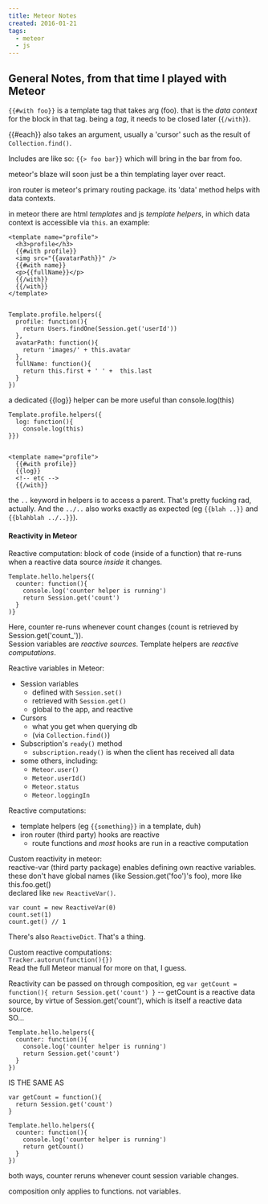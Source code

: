 ```yaml
---
title: Meteor Notes
created: 2016-01-21
tags:
  - meteor
  - js
---
```


## General Notes, from that time I played with Meteor

`{{#with foo}}` is a template tag that takes arg (foo). that is the _data context_ for the block in that tag. being a _tag_, it needs to be closed later (`{/with}`).

{{#each}} also takes an argument, usually a 'cursor' such as the result of `Collection.find()`.

Includes are like so: `{{> foo bar}}` which will bring in the bar from foo.

meteor's blaze will soon just be a thin templating layer over react.

iron router is meteor's primary routing package. its 'data' method helps with data contexts.

in meteor there are html _templates_ and js _template helpers_, in which data context is accessible via `this`. an example:

    <template name="profile">
      <h3>profile</h3>
      {{#with profile}}
      <img src="{{avatarPath}}" />
      {{#with name}}
      <p>{{fullName}}</p>
      {{/with}}
      {{/with}}
    </template>


    Template.profile.helpers({
      profile: function(){
        return Users.findOne(Session.get('userId'))
      },
      avatarPath: function(){
        return 'images/' + this.avatar
      },
      fullName: function(){
        return this.first + ' ' +  this.last
      }
    })

a dedicated {{log}} helper can be more useful than console.log(this)

    Template.profile.helpers({
      log: function(){
        console.log(this)
    }})


    <template name="profile">
      {{#with profile}}
      {{log}}
      <!-- etc -->
      {{/with}}


the `..` keyword in helpers is to access a parent. That's pretty fucking rad, actually. And the `../..` also works exactly as expected (eg `{{blah ..}}` and `{{blahblah ../..}}`).

#### Reactivity in Meteor

Reactive computation: block of code (inside of a function) that re-runs when a reactive data source _inside_ it changes.


    Template.hello.helpers{(
      counter: function(){
        console.log('counter helper is running')
        return Session.get('count')
      }
    )}


Here, counter re-runs whenever count changes (count is retrieved by Session.get('count_')).  
Session variables are _reactive sources_. Template helpers are _reactive computations_.

Reactive variables in Meteor:

* Session variables
  * defined with `Session.set()`
  * retrieved with `Session.get()`
  * global to the app, and reactive
* Cursors
  * what you get when querying db
  * (via `Collection.find()`)
* Subscription's `ready()` method
  * `subscription.ready()` is when the client has received all data
* some others, including:
  * `Meteor.user()`
  * `Meteor.userId()`
  * `Meteor.status`
  * `Meteor.loggingIn`

Reactive computations:

* template helpers (eg `{{something}}` in a template, duh)
* iron router (third party) hooks are reactive
  * route functions and _most_ hooks are run in a reactive computation

Custom reactivity in meteor:  
reactive-var (third party package) enables defining own reactive variables.  
these don't have global names (like Session.get('foo')'s foo), more like this.foo.get()  
declared like `new ReactiveVar()`.

    var count = new ReactiveVar(0)
    count.set(1)
    count.get() // 1

There's also `ReactiveDict`. That's a thing.

Custom reactive computations:  
`Tracker.autorun(function(){})`  
Read the full Meteor manual for more on that, I guess.

Reactivity can be passed on through composition, eg `var getCount = function(){ return Session.get('count') }` -- getCount is a reactive data source, by virtue of Session.get('count'), which is itself a reactive data source.  
SO...

    Template.hello.helpers({
      counter: function(){
        console.log('counter helper is running')
        return Session.get('count')
      }
    })

IS THE SAME AS

    var getCount = function(){
      return Session.get('count')
    }

    Template.hello.helpers({
      counter: function(){
        console.log('counter helper is running')
        return getCount()
      }
    })

both ways, counter reruns whenever count session variable changes.

composition only applies to functions. not variables.
